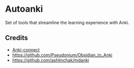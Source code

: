 # Autoanki

Set of tools that streamline the learning experience with Anki.

## Credits

- [Anki-connect](https://foosoft.net/projects/anki-connect/)
- https://github.com/Pseudonium/Obsidian_to_Anki
- https://github.com/ashlinchak/mdanki
